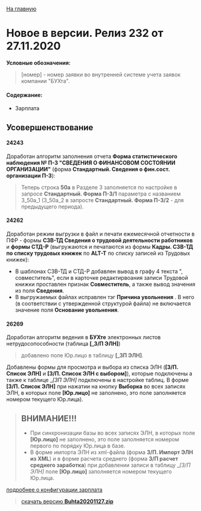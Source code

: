﻿[На главную](../../index.md)

# Новое  в версии. Релиз 232 от 27.11.2020

**Условные обозначения:**
 >[номер] - номер заявки во внутренней системе учета заявок компании "БУХта".

#### Содержание:


- Зарплата

## Усовершенствование

#### 24243
Доработан алгоритм заполнения отчета __Форма статистического наблюдения № П-3 "СВЕДЕНИЯ О ФИНАНСОВОМ СОСТОЯНИИ ОРГАНИЗАЦИИ"__ (форма __Стандартный. Сведения о фин.сост. организации П-3__): 
>Теперь строка __50а__ в Разделе 3 заполняется по настройке в запросе __Стандартный. Форма П-3/1__ параметра с названием 3_50а_1 
>(3_50а_2 в запросте __Стандартный. Форма П-3/2__ - для предыдущего периода).

#### 24262
Доработан режим выгрузки в файл и печати ежемесячной отчетности в ПФР - 
формы __СЗВ-ТД Сведения о трудовой деятельности работников__ и 
__формы СТД-Р__ (выгружаются и печатаются из формы __Кадры. СЗВ-ТД по списку трудовых книжек__ по __ALT-T__ по списку записей из Трудовых книжек):
- В шаблонах СЗВ-ТД и СТД-Р добавлен вывод в графу 4 текста ", совместитель", если в карточке редактирвоания записи Трудовой книжки проставлен признак __Совместитель__, а также вывод значения из поля __Сведения__.
- В выгружаемых файлах исправлен тэг __Причина увольнения__ . В него  (в соответствии с утвержденной структурой файла) не включается значение поля __Основание увольнения__.

#### 26269
Доработан алгоритм ведения в __БУХте__ электронных листов нетрудосопособности (таблица __[_З/П ЭЛН]__) 
>добавлено поле Юр.лицо в таблицу __[_ЗП ЭЛН]__.

Добавлены формы для просмотра и выбора из списка ЭЛН (__[З/П. Список ЭЛН]__ и __[З/П. Список ЭЛН с выбором]__), которые подключены а также к таблице __[_ЗП ЭЛН]__ подключены в настройке таблиц.
В форме __[З/П. Список ЭЛН]__ при нажатии на кнопку __Выборка__ во всех записях ЭЛН, в которых поле __[Юр.лицо]__ не заполнено, это поле заполняется номером текущего Юр.лица).
>ВНИМАНИЕ!!!
>-
>- При синхронизации базы во всех записях ЭЛН, в которых поле __[Юр.лицо]__ не заполнено, это поле заполняется номером первого по порядку Юр.лица в базе.
>- В форме импорта ЭЛН из xml-файла (форма __З/П. Импорт ЭЛН из XML__) и в форме расчета среднего (форма __З/П  расчет среднего заработка__) 
>при добавлении записи в таблицу __[_З/П ЭЛН]__ поле __[Юр.лицо]__ заполняется номером текущего Юр.лица.

[подробнее о конфигурации зарплата](Стандартная_Зарплата.htm)

>[скачать версию **Buhta20201127.zip**](Buhta20201127.zip)
